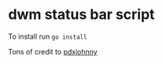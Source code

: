 # dwm status bar script
 To install run `go install`

 Tons of credit to [pdxjohnny](https://github.com/pdxjohnny/dwm-status)
